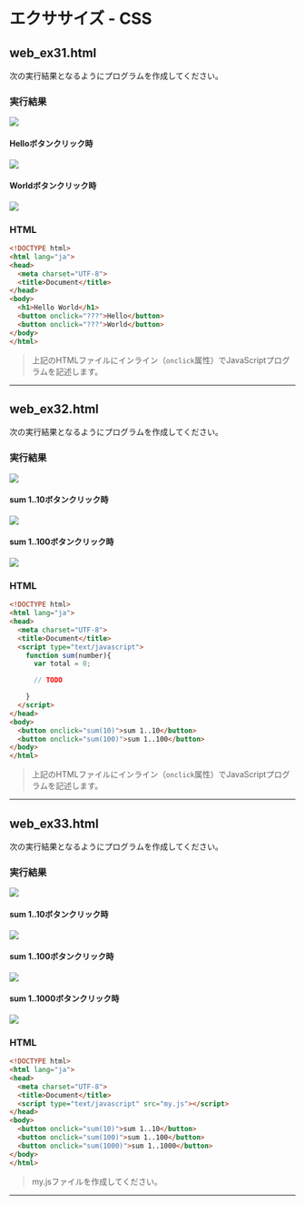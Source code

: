 # エクササイズ - CSS

## web_ex31.html

次の実行結果となるようにプログラムを作成してください。

### 実行結果

![](img/03/img01.png)

#### Helloボタンクリック時

![](img/03/img02.png)

#### Worldボタンクリック時

![](img/03/img03.png)


### HTML

```html
<!DOCTYPE html>
<html lang="ja">
<head>
  <meta charset="UTF-8">
  <title>Document</title>
</head>
<body>
  <h1>Hello World</h1>
  <button onclick="???">Hello</button>
  <button onclick="???">World</button>
</body>
</html>
```

> 上記のHTMLファイルにインライン（`onclick`属性）でJavaScriptプログラムを記述します。

---

## web_ex32.html

次の実行結果となるようにプログラムを作成してください。

### 実行結果

![](img/03/img04.png)

#### sum 1..10ボタンクリック時

![](img/03/img05.png)

#### sum 1..100ボタンクリック時

![](img/03/img06.png)


### HTML

```html
<!DOCTYPE html>
<html lang="ja">
<head>
  <meta charset="UTF-8">
  <title>Document</title>
  <script type="text/javascript">
    function sum(number){
      var total = 0;

      // TODO

    }
  </script>
</head>
<body>
  <button onclick="sum(10)">sum 1..10</button>
  <button onclick="sum(100)">sum 1..100</button>
</body>
</html>
```

> 上記のHTMLファイルにインライン（`onclick`属性）でJavaScriptプログラムを記述します。

---


## web_ex33.html

次の実行結果となるようにプログラムを作成してください。

### 実行結果

![](img/03/img07.png)

#### sum 1..10ボタンクリック時

![](img/03/img08.png)

#### sum 1..100ボタンクリック時

![](img/03/img09.png)

#### sum 1..1000ボタンクリック時

![](img/03/img10.png)


### HTML

```html
<!DOCTYPE html>
<html lang="ja">
<head>
  <meta charset="UTF-8">
  <title>Document</title>
  <script type="text/javascript" src="my.js"></script>
</head>
<body>
  <button onclick="sum(10)">sum 1..10</button>
  <button onclick="sum(100)">sum 1..100</button>
  <button onclick="sum(1000)">sum 1..1000</button>
</body>
</html>
```

> my.jsファイルを作成してください。

---
